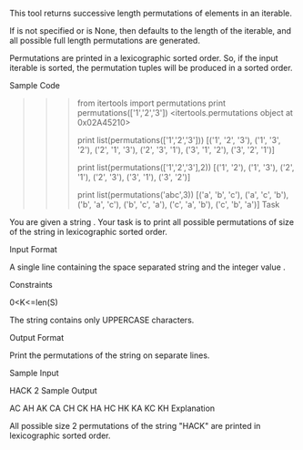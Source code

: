 This tool returns successive  length permutations of elements in an iterable.

If  is not specified or is None, then  defaults to the length of the iterable, and all possible full length permutations are generated.

Permutations are printed in a lexicographic sorted order. So, if the input iterable is sorted, the permutation tuples will be produced in a sorted order.

Sample Code

>>> from itertools import permutations
>>> print permutations(['1','2','3'])
<itertools.permutations object at 0x02A45210>
>>> 
>>> print list(permutations(['1','2','3']))
[('1', '2', '3'), ('1', '3', '2'), ('2', '1', '3'), ('2', '3', '1'), ('3', '1', '2'), ('3', '2', '1')]
>>> 
>>> print list(permutations(['1','2','3'],2))
[('1', '2'), ('1', '3'), ('2', '1'), ('2', '3'), ('3', '1'), ('3', '2')]
>>>
>>> print list(permutations('abc',3))
[('a', 'b', 'c'), ('a', 'c', 'b'), ('b', 'a', 'c'), ('b', 'c', 'a'), ('c', 'a', 'b'), ('c', 'b', 'a')]
Task

You are given a string .
Your task is to print all possible permutations of size  of the string in lexicographic sorted order.

Input Format

A single line containing the space separated string  and the integer value .

Constraints

0<K<=len(S)

The string contains only UPPERCASE characters.

Output Format

Print the permutations of the string  on separate lines.

Sample Input

HACK 2
Sample Output

AC
AH
AK
CA
CH
CK
HA
HC
HK
KA
KC
KH
Explanation

All possible size 2 permutations of the string "HACK" are printed in lexicographic sorted order.